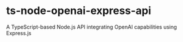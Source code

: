 # ts-node-openai-express-api
A TypeScript-based Node.js API integrating OpenAI capabilities using Express.js
